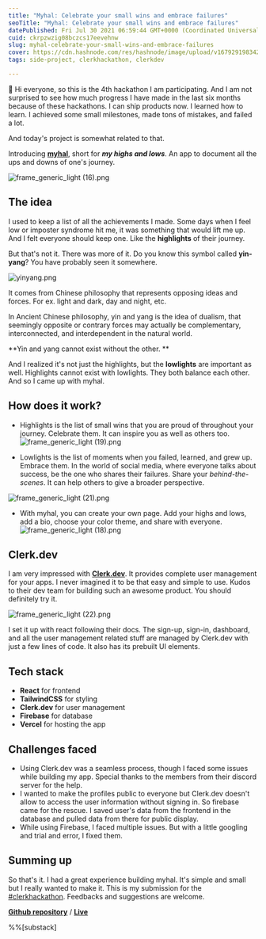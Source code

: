 ```yaml
---
title: "Myhal: Celebrate your small wins and embrace failures"
seoTitle: "Myhal: Celebrate your small wins and embrace failures"
datePublished: Fri Jul 30 2021 06:59:44 GMT+0000 (Coordinated Universal Time)
cuid: ckrpzwzig08bczcs17eevehnw
slug: myhal-celebrate-your-small-wins-and-embrace-failures
cover: https://cdn.hashnode.com/res/hashnode/image/upload/v1679291983425/4bb6115c-cbf6-4489-9d38-c2bb7b0c05fd.png
tags: side-project, clerkhackathon, clerkdev

---
```


👋 Hi everyone, so this is the 4th hackathon I am participating. And I am not surprised to see how much progress I have made in the last six months because of these hackathons.  I can ship products now. I learned how to learn. I achieved some small milestones, made tons of mistakes, and failed a lot. 

And today's project is somewhat related to that. 

Introducing [**myhal**](https://myhal.vercel.app/), short for ***my highs and lows***. An app to document all the ups and downs of one's journey.


![frame_generic_light (16).png](https://cdn.hashnode.com/res/hashnode/image/upload/v1627590461455/74XUs_-yT.png)

## The idea
I used to keep a list of all the achievements I made. Some days when I feel low or imposter syndrome hit me, it was something that would lift me up. And I felt everyone should keep one. Like the **highlights** of their journey.

But that's not it. There was more of it. Do you know this symbol called **yin-yang**? You have probably seen it somewhere.  


![yinyang.png](https://cdn.hashnode.com/res/hashnode/image/upload/v1627614793804/bpSwbdh3z.png)

It comes from Chinese philosophy that represents opposing ideas and forces. For ex. light and dark, day and night, etc.


> 
In Ancient Chinese philosophy, yin and yang is the idea of dualism, that seemingly opposite or contrary forces may actually be complementary, interconnected, and interdependent in the natural world. 

**Yin and yang cannot exist without the other. **

And I realized it's not just the highlights, but the **lowlights** are important as well. Highlights cannot exist with lowlights. They both balance each other. And so I came up with myhal.

## How does it work?
- Highlights is the list of small wins that you are proud of throughout your journey. Celebrate them. It can inspire you as well as others too.
![frame_generic_light (19).png](https://cdn.hashnode.com/res/hashnode/image/upload/v1627592187174/scllO4rXf.png)


- Lowlights is the list of moments when you failed, learned, and grew up. Embrace them. In the world of social media, where everyone talks about success, be the one who shares their failures. Share your *behind-the-scenes*. It can help others to give a broader perspective.

![frame_generic_light (21).png](https://cdn.hashnode.com/res/hashnode/image/upload/v1627616173737/YYgD4azEg.png)

- With myhal, you can create your own page. Add your highs and lows, add a bio, choose your color theme, and share with everyone.
![frame_generic_light (18).png](https://cdn.hashnode.com/res/hashnode/image/upload/v1627590749871/CFPBxVkc8.png)

## Clerk.dev
I am very impressed with [**Clerk.dev**](https://clerk.dev/). It provides complete user management for your apps. I never imagined it to be that easy and simple to use. Kudos to their dev team for building such an awesome product. You should definitely try it.


![frame_generic_light (22).png](https://cdn.hashnode.com/res/hashnode/image/upload/v1627617286845/GlGyNkaY-.png)

I set it up with react following their docs. The sign-up, sign-in, dashboard, and all the user management related stuff are managed by Clerk.dev with just a few lines of code. It also has its prebuilt UI elements. 


## Tech stack
- **React** for frontend
- **TailwindCSS** for styling
- **Clerk.dev** for user management
- **Firebase** for database
- **Vercel** for hosting the app

## Challenges faced

- Using Clerk.dev was a seamless process, though I faced some issues while building my app. Special thanks to the members from their discord server for the help.
- I wanted to make the profiles public to everyone but Clerk.dev doesn't allow to access the user information without signing in. So firebase came for the rescue. I saved user's data from the frontend in the database and pulled data from there for public display.
- While using Firebase, I faced multiple issues. But with a little googling and trial and error, I fixed them. 


## Summing up
So that's it. I had a great experience building myhal. It's simple and small but I really wanted to make it.  This is my submission for the [#clerkhackathon](https://hashnode.com/n/clerkhackathon). Feedbacks and suggestions are welcome.


> 
[**Github repository**](https://github.com/rutikwankhade/myhal) / [**Live**](https://myhal.vercel.app/)

%%[substack]



